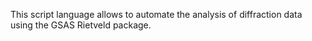 This script language allows to automate the analysis of diffraction data using the GSAS Rietveld package.